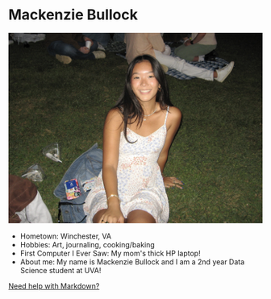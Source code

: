 # Mackenzie Bullock

![Path to an image](IMG_8073.jpeg)

- Hometown: Winchester, VA
- Hobbies: Art, journaling, cooking/baking
- First Computer I Ever Saw: My mom's thick HP laptop!
- About me: My name is Mackenzie Bullock and I am a 2nd year Data Science student at UVA!

[Need help with Markdown?](https://docs.github.com/en/get-started/writing-on-github/getting-started-with-writing-and-formatting-on-github/basic-writing-and-formatting-syntax)
